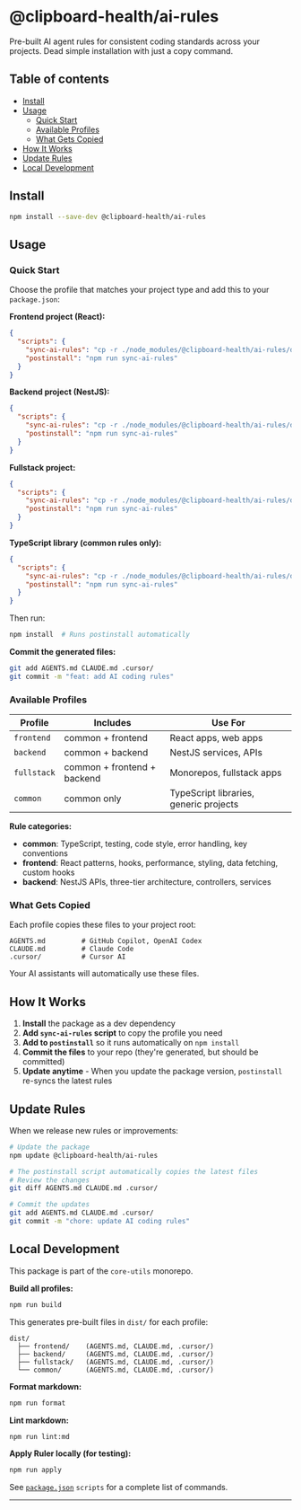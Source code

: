 # @clipboard-health/ai-rules

Pre-built AI agent rules for consistent coding standards across your projects. Dead simple installation with just a copy command.

## Table of contents

- [Install](#install)
- [Usage](#usage)
  - [Quick Start](#quick-start)
  - [Available Profiles](#available-profiles)
  - [What Gets Copied](#what-gets-copied)
- [How It Works](#how-it-works)
- [Update Rules](#update-rules)
- [Local Development](#local-development)

## Install

```bash
npm install --save-dev @clipboard-health/ai-rules
```

## Usage

### Quick Start

Choose the profile that matches your project type and add this to your `package.json`:

**Frontend project (React):**

```json
{
  "scripts": {
    "sync-ai-rules": "cp -r ./node_modules/@clipboard-health/ai-rules/dist/frontend/. ./",
    "postinstall": "npm run sync-ai-rules"
  }
}
```

**Backend project (NestJS):**

```json
{
  "scripts": {
    "sync-ai-rules": "cp -r ./node_modules/@clipboard-health/ai-rules/dist/backend/. ./",
    "postinstall": "npm run sync-ai-rules"
  }
}
```

**Fullstack project:**

```json
{
  "scripts": {
    "sync-ai-rules": "cp -r ./node_modules/@clipboard-health/ai-rules/dist/fullstack/. ./",
    "postinstall": "npm run sync-ai-rules"
  }
}
```

**TypeScript library (common rules only):**

```json
{
  "scripts": {
    "sync-ai-rules": "cp -r ./node_modules/@clipboard-health/ai-rules/dist/common/. ./",
    "postinstall": "npm run sync-ai-rules"
  }
}
```

Then run:

```bash
npm install  # Runs postinstall automatically
```

**Commit the generated files:**

```bash
git add AGENTS.md CLAUDE.md .cursor/
git commit -m "feat: add AI coding rules"
```

### Available Profiles

| Profile     | Includes                    | Use For                                |
| ----------- | --------------------------- | -------------------------------------- |
| `frontend`  | common + frontend           | React apps, web apps                   |
| `backend`   | common + backend            | NestJS services, APIs                  |
| `fullstack` | common + frontend + backend | Monorepos, fullstack apps              |
| `common`    | common only                 | TypeScript libraries, generic projects |

**Rule categories:**

- **common**: TypeScript, testing, code style, error handling, key conventions
- **frontend**: React patterns, hooks, performance, styling, data fetching, custom hooks
- **backend**: NestJS APIs, three-tier architecture, controllers, services

### What Gets Copied

Each profile copies these files to your project root:

```text
AGENTS.md         # GitHub Copilot, OpenAI Codex
CLAUDE.md         # Claude Code
.cursor/          # Cursor AI
```

Your AI assistants will automatically use these files.

## How It Works

1. **Install** the package as a dev dependency
2. **Add `sync-ai-rules` script** to copy the profile you need
3. **Add to `postinstall`** so it runs automatically on `npm install`
4. **Commit the files** to your repo (they're generated, but should be committed)
5. **Update anytime** - When you update the package version, `postinstall` re-syncs the latest rules

## Update Rules

When we release new rules or improvements:

```bash
# Update the package
npm update @clipboard-health/ai-rules

# The postinstall script automatically copies the latest files
# Review the changes
git diff AGENTS.md CLAUDE.md .cursor/

# Commit the updates
git add AGENTS.md CLAUDE.md .cursor/
git commit -m "chore: update AI coding rules"
```

## Local Development

This package is part of the `core-utils` monorepo.

**Build all profiles:**

```bash
npm run build
```

This generates pre-built files in `dist/` for each profile:

```text
dist/
  ├── frontend/    (AGENTS.md, CLAUDE.md, .cursor/)
  ├── backend/     (AGENTS.md, CLAUDE.md, .cursor/)
  ├── fullstack/   (AGENTS.md, CLAUDE.md, .cursor/)
  └── common/      (AGENTS.md, CLAUDE.md, .cursor/)
```

**Format markdown:**

```bash
npm run format
```

**Lint markdown:**

```bash
npm run lint:md
```

**Apply Ruler locally (for testing):**

```bash
npm run apply
```

See [`package.json`](./package.json) `scripts` for a complete list of commands.

---
